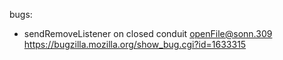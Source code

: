 bugs:
   * sendRemoveListener on closed conduit openFile@sonn.309
https://bugzilla.mozilla.org/show_bug.cgi?id=1633315